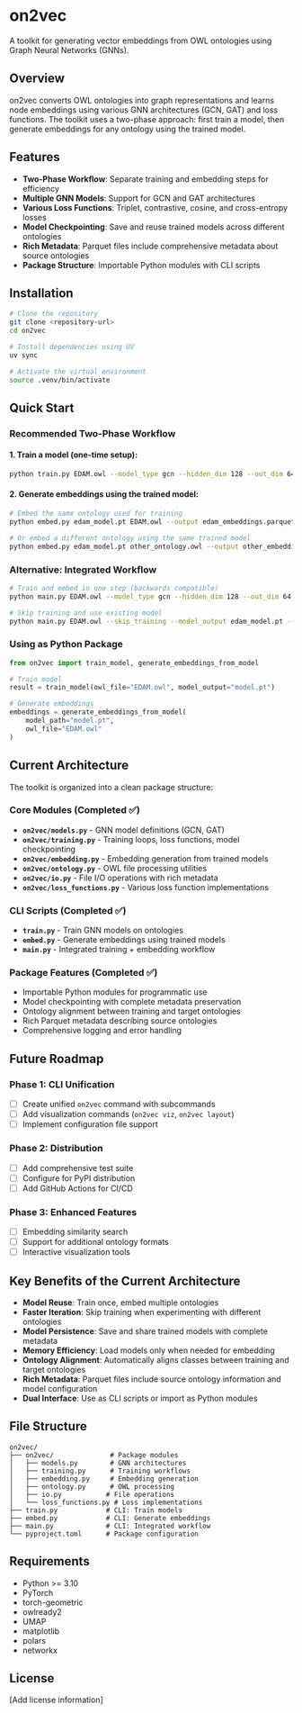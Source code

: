 # on2vec

A toolkit for generating vector embeddings from OWL ontologies using Graph Neural Networks (GNNs).

## Overview

on2vec converts OWL ontologies into graph representations and learns node embeddings using various GNN architectures (GCN, GAT) and loss functions. The toolkit uses a two-phase approach: first train a model, then generate embeddings for any ontology using the trained model.

## Features

- **Two-Phase Workflow**: Separate training and embedding steps for efficiency
- **Multiple GNN Models**: Support for GCN and GAT architectures
- **Various Loss Functions**: Triplet, contrastive, cosine, and cross-entropy losses
- **Model Checkpointing**: Save and reuse trained models across different ontologies
- **Rich Metadata**: Parquet files include comprehensive metadata about source ontologies
- **Package Structure**: Importable Python modules with CLI scripts

## Installation

```bash
# Clone the repository
git clone <repository-url>
cd on2vec

# Install dependencies using UV
uv sync

# Activate the virtual environment
source .venv/bin/activate
```

## Quick Start

### Recommended Two-Phase Workflow

#### 1. Train a model (one-time setup):
```bash
python train.py EDAM.owl --model_type gcn --hidden_dim 128 --out_dim 64 --epochs 100 --model_output edam_model.pt
```

#### 2. Generate embeddings using the trained model:
```bash
# Embed the same ontology used for training
python embed.py edam_model.pt EDAM.owl --output edam_embeddings.parquet

# Or embed a different ontology using the same trained model
python embed.py edam_model.pt other_ontology.owl --output other_embeddings.parquet
```

### Alternative: Integrated Workflow
```bash
# Train and embed in one step (backwards compatible)
python main.py EDAM.owl --model_type gcn --hidden_dim 128 --out_dim 64 --epochs 100 --output embeddings.parquet

# Skip training and use existing model
python main.py EDAM.owl --skip_training --model_output edam_model.pt --output embeddings.parquet
```

### Using as Python Package
```python
from on2vec import train_model, generate_embeddings_from_model

# Train model
result = train_model(owl_file="EDAM.owl", model_output="model.pt")

# Generate embeddings
embeddings = generate_embeddings_from_model(
    model_path="model.pt",
    owl_file="EDAM.owl"
)
```

## Current Architecture

The toolkit is organized into a clean package structure:

### Core Modules (Completed ✅)
- **`on2vec/models.py`** - GNN model definitions (GCN, GAT)
- **`on2vec/training.py`** - Training loops, loss functions, model checkpointing
- **`on2vec/embedding.py`** - Embedding generation from trained models
- **`on2vec/ontology.py`** - OWL file processing utilities
- **`on2vec/io.py`** - File I/O operations with rich metadata
- **`on2vec/loss_functions.py`** - Various loss function implementations

### CLI Scripts (Completed ✅)
- **`train.py`** - Train GNN models on ontologies
- **`embed.py`** - Generate embeddings using trained models
- **`main.py`** - Integrated training + embedding workflow

### Package Features (Completed ✅)
- Importable Python modules for programmatic use
- Model checkpointing with complete metadata preservation
- Ontology alignment between training and target ontologies
- Rich Parquet metadata describing source ontologies
- Comprehensive logging and error handling

## Future Roadmap

### Phase 1: CLI Unification
- [ ] Create unified `on2vec` command with subcommands
- [ ] Add visualization commands (`on2vec viz`, `on2vec layout`)
- [ ] Implement configuration file support

### Phase 2: Distribution
- [ ] Add comprehensive test suite
- [ ] Configure for PyPI distribution
- [ ] Add GitHub Actions for CI/CD

### Phase 3: Enhanced Features
- [ ] Embedding similarity search
- [ ] Support for additional ontology formats
- [ ] Interactive visualization tools

## Key Benefits of the Current Architecture

- **Model Reuse**: Train once, embed multiple ontologies
- **Faster Iteration**: Skip training when experimenting with different ontologies
- **Model Persistence**: Save and share trained models with complete metadata
- **Memory Efficiency**: Load models only when needed for embedding
- **Ontology Alignment**: Automatically aligns classes between training and target ontologies
- **Rich Metadata**: Parquet files include source ontology information and model configuration
- **Dual Interface**: Use as CLI scripts or import as Python modules

## File Structure

```
on2vec/
├── on2vec/              # Package modules
│   ├── models.py        # GNN architectures
│   ├── training.py      # Training workflows
│   ├── embedding.py     # Embedding generation
│   ├── ontology.py      # OWL processing
│   ├── io.py           # File operations
│   └── loss_functions.py # Loss implementations
├── train.py            # CLI: Train models
├── embed.py            # CLI: Generate embeddings
├── main.py             # CLI: Integrated workflow
└── pyproject.toml      # Package configuration
```

## Requirements

- Python >= 3.10
- PyTorch
- torch-geometric
- owlready2
- UMAP
- matplotlib
- polars
- networkx

## License

[Add license information]
